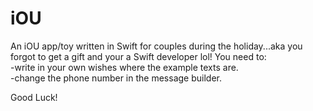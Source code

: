 # iOU
An iOU app/toy written in Swift for couples during the holiday...aka you forgot to get a gift and your a Swift developer lol!
You need to:
<br>
-write in your own wishes where the example texts are.
<br>
-change the phone number in the message builder.

Good Luck!

